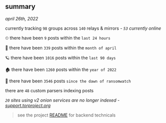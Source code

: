 
## summary
_april 26th, 2022_

currently tracking `98` groups across `140` relays & mirrors - _`53` currently online_

⏲ there have been `9` posts within the `last 24 hours`

🦈 there have been `339` posts within the `month of april`

🪐 there have been `1016` posts within the `last 90 days`

🏚 there have been `1260` posts within the `year of 2022`

🦕 there have been `3546` posts `since the dawn of ransomwatch`

there are `48` custom parsers indexing posts

_`20` sites using v2 onion services are no longer indexed - [support.torproject.org](https://support.torproject.org/onionservices/v2-deprecation/)_

> see the project [README](https://github.com/thetanz/ransomwatch#ransomwatch--) for backend technicals
